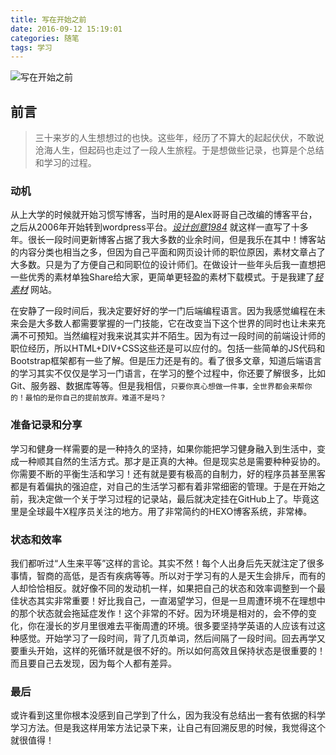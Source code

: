 ```yaml
---
title: 写在开始之前
date: 2016-09-12 15:19:01
categories: 随笔
tags: 学习
---
```

![写在开始之前](http://img.jackchen.cn/pic-01.jpg)
## 前言
>三十来岁的人生想想过的也快。这些年，经历了不算大的起起伏伏，不敢说沧海人生，但起码也走过了一段人生旅程。于是想做些记录，也算是个总结和学习的过程。

### 动机
从上大学的时候就开始习惯写博客，当时用的是Alex哥哥自己改编的博客平台，之后从2006年开始转到wordpress平台。[*设计创意1984*](http://www.jackchen.cn/blog)	就这样一直写了十多年。很长一段时间更新博客占据了我大多数的业余时间，但是我乐在其中！博客站的内容分类也相当之多，但因为自己平面和网页设计师的职位原因，素材文章占了大多数。只是为了方便自己和同职位的设计师们。在做设计一些年头后我一直想把一些优秀的素材单独Share给大家，更简单更轻盈的素材下载模式。于是我建了[*轻素材*](http://www.qingsucai.com)	网站。
<!--more-->

在安静了一段时间后，我决定要好好的学一门后端编程语言。因为我感觉编程在未来会是大多数人都需要掌握的一门技能，它在改变当下这个世界的同时也让未来充满不可预知。当然编程对我来说其实并不陌生。因为有过一段时间的前端设计师的职位经历，所以HTML+DIV+CSS这些还是可以应付的。包括一些简单的JS代码和Bootstrap框架都有一些了解。但是压力还是有的。看了很多文章，知道后端语言的学习其实不仅仅是学习一门语言，在学习的整个过程中，你还要了解很多，比如Git、服务器、数据库等等。但是我相信，`只要你真心想做一件事，全世界都会来帮你的！最怕的是你自己的提前放弃。难道不是吗？`

### 准备记录和分享
学习和健身一样需要的是一种持久的坚持，如果你能把学习健身融入到生活中，变成一种顺其自然的生活方式。那才是正真的大神。但是现实总是需要种种妥协的。你需要不断的平衡生活和学习！还有就是要有极高的自制力，好的程序员甚至黑客都是有着偏执的强迫症，对自己的生活学习都有着非常细密的管理。于是在开始之前，我决定做一个关于学习过程的记录站，最后就决定挂在GitHub上了。毕竟这里是全球最牛X程序员关注的地方。用了非常简约的HEXO博客系统，非常棒。

### 状态和效率
我们都听过“人生来平等”这样的言论。其实不然！每个人出身后先天就注定了很多事情，智商的高低，是否有疾病等等。所以对于学习有的人是天生会排斥，而有的人却恰恰相反。就好像不同的发动机一样，如果把自己的状态和效率调整到一个最佳状态其实非常重要！好比我自己，一直渴望学习，但是一旦周遭环境不在理想中的那个状态就会拖延症发作！这个非常的不好。因为环境是相对的，会不停的变化，你在漫长的岁月里很难去平衡周遭的环境。很多要坚持学英语的人应该有过这种感觉。开始学习了一段时间，背了几页单词，然后间隔了一段时间。回去再学又要重头开始，这样的死循环就是很不好的。所以如何高效且保持状态是很重要的！而且要自己去发现，因为每个人都有差异。

### 最后
或许看到这里你根本没感到自己学到了什么，因为我没有总结出一套有依据的科学学习方法。但是我这样用笨方法记录下来，让自己有回溯反思的时候，我觉得这个就很值得！
